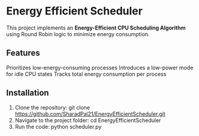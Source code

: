 # Energy Efficient Scheduler

This project implements an **Energy-Efficient CPU Scheduling Algorithm** using Round Robin logic to minimize energy consumption.

## Features
 Prioritizes low-energy-consuming processes
 Introduces a low-power mode for idle CPU states
 Tracks total energy consumption per process

## Installation
1. Clone the repository: git clone https://github.com/SharadPal21/EnergyEfficientScheduler.git
2. Navigate to the project folder: cd EnergyEfficientScheduler
3. Run the code: python scheduler.py